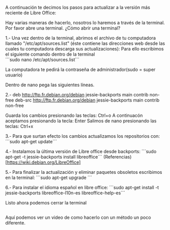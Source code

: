 A continuación te decimos los pasos para actualizar a la versión más reciente de Libre Office:

Hay varias maneras de hacerlo, nosotros lo haremos a través de la terminal.  Por favor abre una terminal. ¿Cómo abrir una terminal?  

1.- Una vez dentro de la terminal, abrimos el archivo de tu computadora llamado "/etc/apt/sources.list" (éste contiene las direcciones web desde las cuales tu computadora descarga sus actualizaciones):
Para ello escribimos el siguiente comando dentro de la terminal  
´´´sudo nano /etc/apt/sources.list´´´

La computadora te pedirá la contraseña de administrador(sudo = super usuario)

Dentro de nano pega las siguientes líneas.

2.-  deb http://ftp.fr.debian.org/debian jessie-backports main contrib non-free
deb-src http://ftp.fr.debian.org/debian jessie-backports main contrib non-free

Guarda los cambios presionando las teclas: Ctrl+o
A continuacón aceptamos presionando la tecla:  Enter
Salimos de nano presionando las teclas: Ctrl+x

3.- Para que surtan efecto los cambios actualizamos los repositorios con: ´´´sudo apt-get update´´´

4.- Instalamos la última versión de Libre office desde backports: ´´´sudo apt-get -t jessie-backports install libreoffice´´´
(Referencias)[https://wiki.debian.org/LibreOffice]

5.- Para finalizar la actualización y eliminar paquetes obsoletos escribimos en la terminal: ´´´sudo apt-get upgrade ´´´

6.- Para instalar el idioma español en libre office: ´´´sudo apt-get install -t jessie-backports libreoffice-l10n-es libreoffice-help-es´´´

Listo ahora podemos cerrar la terminal

##

Aquí podemos ver un video de como hacerlo con un método un poco diferente.
